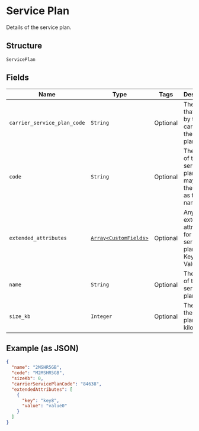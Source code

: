 
# Service Plan

Details of the service plan.

## Structure

`ServicePlan`

## Fields

| Name | Type | Tags | Description |
|  --- | --- | --- | --- |
| `carrier_service_plan_code` | `String` | Optional | The code that is used by the carrier for the service plan. |
| `code` | `String` | Optional | The code of the service plan, which may not be the same as the name. |
| `extended_attributes` | [`Array<CustomFields>`](../../doc/models/custom-fields.md) | Optional | Any extended attributes for the service plan, as Key and Value pairs. |
| `name` | `String` | Optional | The name of the service plan. |
| `size_kb` | `Integer` | Optional | The size of the service plan in kilobytes. |

## Example (as JSON)

```json
{
  "name": "2MSHR5GB",
  "code": "M2MSHR5GB",
  "sizeKb": 0,
  "carrierServicePlanCode": "84638",
  "extendedAttributes": [
    {
      "key": "key8",
      "value": "value0"
    }
  ]
}
```

